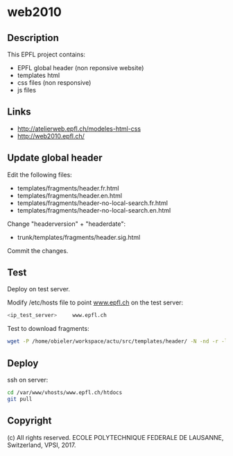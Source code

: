 
# web2010

Description
-----------
This EPFL project contains:
  * EPFL global header (non reponsive website)
  * templates html
  * css files (non responsive)
  * js files

Links
-----
  * http://atelierweb.epfl.ch/modeles-html-css
  * http://web2010.epfl.ch/

Update global header
--------------------

Edit the following files:
* templates/fragments/header.fr.html
* templates/fragments/header.en.html
* templates/fragments/header-no-local-search.fr.html
* templates/fragments/header-no-local-search.en.html

Change "headerversion" + "headerdate":
* trunk/templates/fragments/header.sig.html

Commit the changes.

Test
----
Deploy on test server.

Modify /etc/hosts file to point www.epfl.ch on the test server:
```bash
<ip_test_server>     www.epfl.ch
```

Test to download fragments:
```bash
wget -P /home/obieler/workspace/actu/src/templates/header/ -N -nd -r -l 1 http://www.epfl.ch/templates/fragments/download-me.html
```

Deploy
------
ssh on server:
```bash
cd /var/www/vhosts/www.epfl.ch/htdocs
git pull
```

Copyright
---------
(c) All rights reserved. ECOLE POLYTECHNIQUE FEDERALE DE LAUSANNE, Switzerland, VPSI, 2017.
